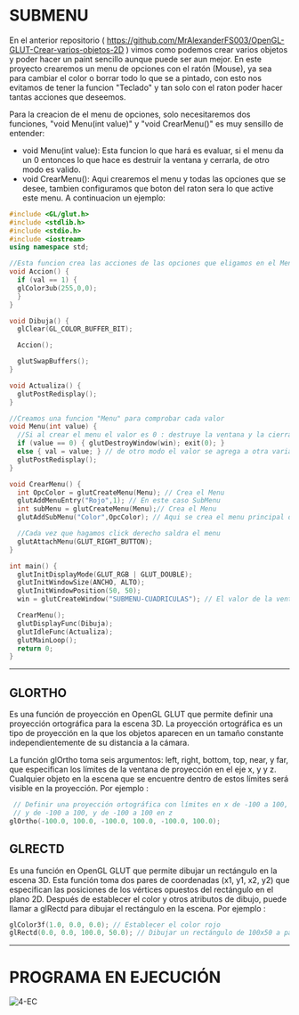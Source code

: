 # SUBMENU

En el anterior repositorio ( https://github.com/MrAlexanderFS003/OpenGL-GLUT-Crear-varios-objetos-2D ) vimos como podemos crear varios objetos y poder hacer un 
paint sencillo aunque puede ser aun mejor. En este proyecto crearemos un menu de opciones con el ratón (Mouse), ya sea para cambiar el color o borrar todo lo que se 
a pintado, con esto nos evitamos de tener la funcion "Teclado" y tan solo con el raton poder hacer tantas acciones que deseemos.

Para la creacion de el menu de opciones, solo necesitaremos dos funciones, "void Menu(int value)" y "void CrearMenu()" es muy sensillo de entender:
- void Menu(int value): Esta funcion lo que hará es evaluar, si el menu da un 0 entonces lo que hace es destruir la ventana y cerrarla, de otro modo es valido.
- void CrearMenu(): Aqui crearemos el menu y todas las opciones que se desee, tambien configuramos que boton del raton sera lo que active este menu.
A continuacion un ejemplo:

```C++
#include <GL/glut.h>
#include <stdlib.h>
#include <stdio.h>
#include <iostream>
using namespace std;

//Esta funcion crea las acciones de las opciones que eligamos en el Menu
void Accion() {
  if (val == 1) {
  glColor3ub(255,0,0);
  }
}

void Dibuja() {
  glClear(GL_COLOR_BUFFER_BIT);

  Accion();

  glutSwapBuffers();
}

void Actualiza() {
  glutPostRedisplay();
}

//Creamos una funcion "Menu" para comprobar cada valor 
void Menu(int value) {
  //Si al crear el menu el valor es 0 : destruye la ventana y la cierra 
  if (value == 0) { glutDestroyWindow(win); exit(0); }
  else { val = value; } // de otro modo el valor se agrega a otra variable 
  glutPostRedisplay();
}

void CrearMenu() {
  int OpcColor = glutCreateMenu(Menu); // Crea el Menu
  glutAddMenuEntry("Rojo",1); // En este caso SubMenu
  int subMenu = glutCreateMenu(Menu);// Crea el Menu
  glutAddSubMenu("Color",OpcColor); // Aqui se crea el menu principal del submenu

  //Cada vez que hagamos click derecho saldra el menu
  glutAttachMenu(GLUT_RIGHT_BUTTON);
}

int main() {
  glutInitDisplayMode(GLUT_RGB | GLUT_DOUBLE);
  glutInitWindowSize(ANCHO, ALTO);
  glutInitWindowPosition(50, 50);
  win = glutCreateWindow("SUBMENU-CUADRICULAS"); // El valor de la ventana creada se guarda en una variable

  CrearMenu();
  glutDisplayFunc(Dibuja);
  glutIdleFunc(Actualiza);
  glutMainLoop();
  return 0;
}
```
------------

## GLORTHO

Es una función de proyección en OpenGL GLUT que permite definir una proyección ortográfica para la escena 3D. 
La proyección ortográfica es un tipo de proyección en la que los objetos aparecen en un tamaño constante independientemente 
de su distancia a la cámara.

La función glOrtho toma seis argumentos: left, right, bottom, top, near, y far, que especifican los límites de la ventana de 
proyección en el eje x, y y z. Cualquier objeto en la escena que se encuentre dentro de estos límites será visible en la proyección. Por ejemplo :

```C++
 // Definir una proyección ortográfica con límites en x de -100 a 100, 
 // y de -100 a 100, y de -100 a 100 en z
glOrtho(-100.0, 100.0, -100.0, 100.0, -100.0, 100.0);
```

## GLRECTD

Es una función en OpenGL GLUT que permite dibujar un rectángulo en la escena 3D. Esta función toma dos pares de coordenadas 
(x1, y1, x2, y2) que especifican las posiciones de los vértices opuestos del rectángulo en el plano 2D. Después de establecer 
el color y otros atributos de dibujo, puede llamar a glRectd para dibujar el rectángulo en la escena. Por ejemplo :

```C++
glColor3f(1.0, 0.0, 0.0); // Establecer el color rojo
glRectd(0.0, 0.0, 100.0, 50.0); // Dibujar un rectángulo de 100x50 a partir del punto (0, 0)
```
------------

# PROGRAMA EN EJECUCIÓN

![4-EC](https://user-images.githubusercontent.com/96871746/217643147-b9cf854c-a2ed-42f6-a83c-405201dd3310.gif)
